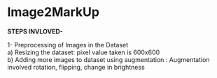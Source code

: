# Image2MarkUp

**STEPS INVLOVED-**

1- Preprocessing of Images in the Dataset <br>
	a) Resizing the dataset: pixel value taken is 600x600 <br>
	b) Adding more images to dataset using augmentation : Augmentation involved rotation, flipping, change in brightness
